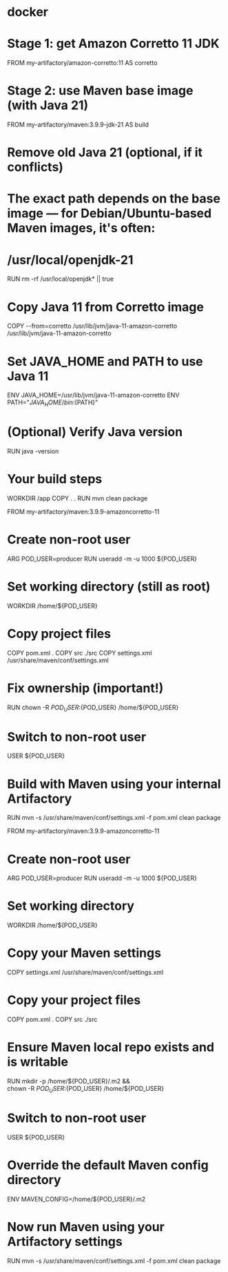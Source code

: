 # docker
# Stage 1: get Amazon Corretto 11 JDK
FROM my-artifactory/amazon-corretto:11 AS corretto

# Stage 2: use Maven base image (with Java 21)
FROM my-artifactory/maven:3.9.9-jdk-21 AS build

# Remove old Java 21 (optional, if it conflicts)
# The exact path depends on the base image — for Debian/Ubuntu-based Maven images, it's often:
# /usr/local/openjdk-21
RUN rm -rf /usr/local/openjdk* || true

# Copy Java 11 from Corretto image
COPY --from=corretto /usr/lib/jvm/java-11-amazon-corretto /usr/lib/jvm/java-11-amazon-corretto

# Set JAVA_HOME and PATH to use Java 11
ENV JAVA_HOME=/usr/lib/jvm/java-11-amazon-corretto
ENV PATH="$JAVA_HOME/bin:${PATH}"

# (Optional) Verify Java version
RUN java -version

# Your build steps
WORKDIR /app
COPY . .
RUN mvn clean package


FROM my-artifactory/maven:3.9.9-amazoncorretto-11

# Create non-root user
ARG POD_USER=producer
RUN useradd -m -u 1000 ${POD_USER}

# Set working directory (still as root)
WORKDIR /home/${POD_USER}

# Copy project files
COPY pom.xml .
COPY src ./src
COPY settings.xml /usr/share/maven/conf/settings.xml

# Fix ownership (important!)
RUN chown -R ${POD_USER}:${POD_USER} /home/${POD_USER}

# Switch to non-root user
USER ${POD_USER}

# Build with Maven using your internal Artifactory
RUN mvn -s /usr/share/maven/conf/settings.xml -f pom.xml clean package

FROM my-artifactory/maven:3.9.9-amazoncorretto-11

# Create non-root user
ARG POD_USER=producer
RUN useradd -m -u 1000 ${POD_USER}

# Set working directory
WORKDIR /home/${POD_USER}

# Copy your Maven settings
COPY settings.xml /usr/share/maven/conf/settings.xml

# Copy your project files
COPY pom.xml .
COPY src ./src

# Ensure Maven local repo exists and is writable
RUN mkdir -p /home/${POD_USER}/.m2 && \
    chown -R ${POD_USER}:${POD_USER} /home/${POD_USER}

# Switch to non-root user
USER ${POD_USER}

# Override the default Maven config directory
ENV MAVEN_CONFIG=/home/${POD_USER}/.m2

# Now run Maven using your Artifactory settings
RUN mvn -s /usr/share/maven/conf/settings.xml -f pom.xml clean package

